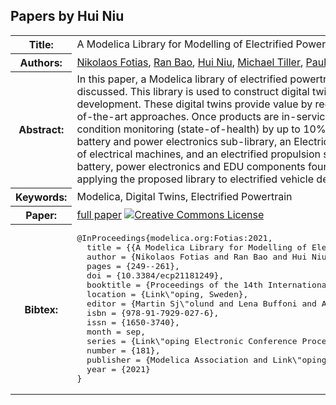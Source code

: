 ## Papers by Hui Niu
<table><tr><th>Title:</th>
<td>A Modelica Library for Modelling of Electrified Powertrain Digital Twins</td>
</tr>
<tr><th>Authors:</th>
<td>
<a href="/proceedings/authors/NikolaosFotias">Nikolaos Fotias</a>, <a href="/proceedings/authors/RanBao">Ran Bao</a>, <a href="/proceedings/authors/HuiNiu">Hui Niu</a>, <a href="/proceedings/authors/MichaelTiller">Michael Tiller</a>, <a href="/proceedings/authors/PaulMcGahan">Paul McGahan</a> and <a href="/proceedings/authors/AdamIngleby">Adam Ingleby</a></td>
</tr>
<tr><th>Abstract:</th>
<td>In this paper, a Modelica library of electrified powertrain components is presented and its applications discussed. This library is used to construct digital twins of electrified powertrains during product development. These digital twins provide value by reducing time and cost by up to 30% compared to state-of-the-art approaches. Once products are in-service these same digital twins provide value by improving condition monitoring (state-of-health) by up to 10%. The library includes a multi-fidelity and multi-scale battery and power electronics sub-library, an Electrical Drive Unit (EDU) sub-library modelling different types of electrical machines, and an electrified propulsion system sub-library of template models that leverage the battery, power electronics and EDU components found in the other sub-libraries. Finally, an example of applying the proposed library to electrified vehicle development is presented.</td></tr>
<tr><th>Keywords:</th>
<td>Modelica, Digital Twins, Electrified Powertrain</td></tr>
<tr><th>Paper:</th>
<td><a href="https://doi.org/10.3384/ecp21181249">full paper</a> <a rel="license" href="http://creativecommons.org/licenses/by/4.0/"><img alt="Creative Commons License" style="border-width:0" src="https://i.creativecommons.org/l/by/4.0/80x15.png" /></a></td>
</tr>
<tr><th>Bibtex:</th>
<td><pre>
@InProceedings{modelica.org:Fotias:2021,
  title = {{A Modelica Library for Modelling of Electrified Powertrain Digital Twins}},
  author = {Nikolaos Fotias and Ran Bao and Hui Niu and Michael Tiller and Paul McGahan and Adam Ingleby},
  pages = {249--261},
  doi = {10.3384/ecp21181249},
  booktitle = {Proceedings of the 14th International Modelica Conference},
  location = {Link\&quot;oping, Sweden},
  editor = {Martin Sj\&quot;olund and Lena Buffoni and Adrian Pop and Lennart Ochel},
  isbn = {978-91-7929-027-6},
  issn = {1650-3740},
  month = sep,
  series = {Link\&quot;oping Electronic Conference Proceedings},
  number = {181},
  publisher = {Modelica Association and Link\&quot;oping University Electronic Press},
  year = {2021}
}
</pre></td></tr>
</table><br>

